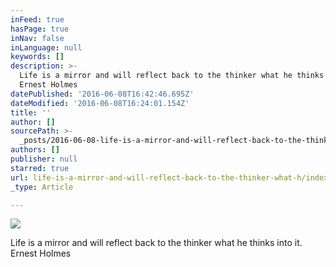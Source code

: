 ```yaml
---
inFeed: true
hasPage: true
inNav: false
inLanguage: null
keywords: []
description: >-
  Life is a mirror and will reflect back to the thinker what he thinks into it. 
  Ernest Holmes
datePublished: '2016-06-08T16:42:46.695Z'
dateModified: '2016-06-08T16:24:01.154Z'
title: ''
author: []
sourcePath: >-
  _posts/2016-06-08-life-is-a-mirror-and-will-reflect-back-to-the-thinker-what-h.md
authors: []
publisher: null
starred: true
url: life-is-a-mirror-and-will-reflect-back-to-the-thinker-what-h/index.html
_type: Article

---
```

![](https://the-grid-user-content.s3-us-west-2.amazonaws.com/b5cc74d2-42a8-43d8-b13f-b425d67fc70e.jpg)

Life is a mirror and will reflect back to the thinker what he thinks into it.   
Ernest Holmes